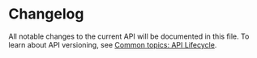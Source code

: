 <!-- START_METADATA
---
title: Checkin API changelog
sidebar_label: Changelog
sidebar_position: 200
pagination_next: null
pagination_prev: null
draft: true
---
END_METADATA -->

# Changelog

All notable changes to the current API will be documented in this file.
To learn about API versioning, see
[Common topics: API Lifecycle](https://developer.vippsmobilepay.com/docs/vipps-developers/common-topics/api-lifecycle/).
